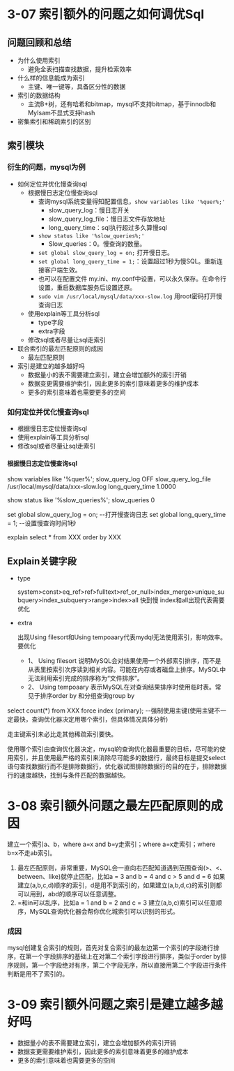 # 3-07 索引额外的问题之如何调优Sql

## 问题回顾和总结

- 为什么使用索引
    - 避免全表扫描查找数据，提升检索效率
- 什么样的信息能成为索引
    - 主键、唯一键等，具备区分性的数据
- 索引的数据结构
    - 主流B+树，还有哈希和bitmap，mysql不支持bitmap，基于innodb和MyIsam不显式支持hash
- 密集索引和稀疏索引的区别
  
## 索引模块

### 衍生的问题，mysql为例
- 如何定位并优化慢查询sql
    - 根据慢日志定位慢查询sql
      - 查询mysql系统变量得知配置信息，`show variables like '%quer%;'` 
        - slow_query_log：慢日志开关
        - slow_query_log_file：慢日志文件存放地址
        - long_query_time：sql执行超过多久算慢sql
      - `show status like '%slow_queries%;'` 
        - Slow_queries：0。慢查询的数量。
      - `set global slow_query_log = on;` 打开慢日志。
      - `set global long_query_time = 1;`：设置超过1秒为慢SQL。重新连接客户端生效。
      - 也可以在配置文件 my.ini、my.conf中设置，可以永久保存。在命令行设置，重启数据库服务后设置还原。
      - `sudo vim /usr/local/mysql/data/xxx-slow.log` 用root密码打开慢查询日志
    - 使用explain等工具分析sql
      - type字段
      - extra字段
    - 修改sql或者尽量让sql走索引
- 联合索引的最左匹配原则的成因
    - 最左匹配原则
- 索引是建立的越多越好吗
    - 数据量小的表不需要建立索引，建立会增加额外的索引开销
    - 数据变更需要维护索引，因此更多的索引意味着更多的维护成本
    - 更多的索引意味着也需要更多的空间

### 如何定位并优化慢查询sql

- 根据慢日志定位慢查询sql
- 使用explain等工具分析sql
- 修改sql或者尽量让sql走索引

#### 根据慢日志定位慢查询sql

show variables like '%quer%';
slow_query_log  OFF
slow_query_log_file /usr/local/mysql/data/xxx-slow.log
long_query_time 1.0000

show status like '%slow_queries%';
slow_queries    0

set global slow_query_log = on; --打开慢查询日志
set global long_query_time = 1; --设置慢查询时间1秒

explain select * from XXX order by XXX

## Explain关键字段

- type

    system>const>eq_ref>ref>fulltext>ref_or_null>index_merge>unique_subquery>index_subquery>range>index>all
    快到慢  index和all出现代表需要优化
- extra

    出现Using filesort和Using tempoaary代表mydql无法使用索引，影响效率。要优化
    - 1、 Using filesort    说明MySQL会对结果使用一个外部索引排序，而不是从表里按索引次序读到相关内容。可能在内存或者磁盘上排序。MySQL中无法利用索引完成的排序称为“文件排序”。
    - 2、 Using tempoaary   表示MySQL在对查询结果排序时使用临时表。常见于排序order by 和分组查询group by
      

select count(*) from XXX force index (primary); --强制使用主键(使用主键不一定最快，查询优化器决定用哪个索引，但具体情况具体分析) 

走主键索引未必比走其他稀疏索引要快。

使用哪个索引由查询优化器决定，mysql的查询优化器最重要的目标，尽可能的使用索引，并且使用最严格的索引来消除尽可能多的数据行，最终目标是提交select语句查找数据行而不是排除数据行，优化器试图排除数据行的目的在于，排除数据行的速度越快，找到与条件匹配的数据越快。

# 3-08 索引额外问题之最左匹配原则的成因

建立一个索引a、b，where a=x and b=y走索引；where a=x走索引；where b=x不走ab索引。

1. 最左匹配原则，非常重要，MySQL会一直向右匹配知道遇到范围查询(>、<、between、like)就停止匹配，比如a = 3 and b = 4 and c > 5 and d = 6
如果建立(a,b,c,d)顺序的索引，d是用不到索引的，如果建立(a,b,d,c)的索引则都可以用到，abd的顺序可以任意调整。
1. =和in可以乱序，比如a = 1 and b = 2 and c = 3 建立(a,b,c)索引可以任意顺序，MySQL查询优化器会帮你优化城索引可以识别的形式。

### 成因

mysql创建复合索引的规则，首先对复合索引的最左边第一个索引的字段进行排序，在第一个字段排序的基础上在对第二个索引字段进行排序，类似于order by排序规则，第一个字段绝对有序，第二个字段无序，所以直接用第二个字段进行条件判断是用不了索引的。

# 3-09 索引额外问题之索引是建立越多越好吗

- 数据量小的表不需要建立索引，建立会增加额外的索引开销
- 数据变更需要维护索引，因此更多的索引意味着更多的维护成本
- 更多的索引意味着也需要更多的空间